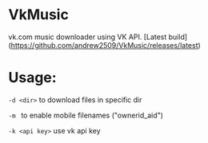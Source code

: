 # VkMusic
vk.com music downloader using VK API.
[Latest build] (https://github.com/andrew2509/VkMusic/releases/latest)
# Usage:
`-d <dir>` to download files in specific dir

`-m ` to enable mobile filenames ("ownerid_aid")  

`-k <api key>` use vk api key

